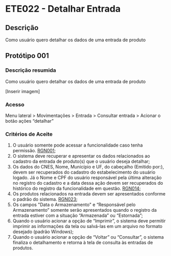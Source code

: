 # ETE022 - Detalhar Entrada

## Descrição 
Como usuário quero detalhar os dados de uma entrada de produto

## Protótipo 001

### Descrição resumida 
Como usuário quero detalhar os dados de uma entrada de produto 

[Inserir imagem] <!--![alt text](../imagens/ete-022-prot-001.png) -->

### Acesso  
Menu lateral > Movimentações > Entrada > Consultar entrada > Acionar o botão ações “detalhar” 

### Critérios de Aceite 
1. O usuário somente pode acessar a funcionalidade caso tenha permissão. [RGN001](DocumentoDeRegrasv2.md#rgn001); 
2. O sistema deve recuperar e apresentar os dados relacionados ao cadastro da entrada de produto(s) que o usuário deseja detalhar; 
3. Os dados do CNES, Nome, Município e UF, do cabeçalho (Emitido por:), devem ser recuperados do cadastro do estabelecimento do usuário logado. Já o Nome e CPF do usuário responsável pela última alteração no registro do cadastro e a data dessa ação devem ser recuperados do histórico do registro da funcionalidade em questão. [RGN014](DocumentoDeRegrasv2.md#rgn014); 
4. Os produtos relacionados na entrada devem ser apresentados conforme o padrão do sistema. [RGN023](DocumentoDeRegrasv2.md#rgn023); 
5. Os campos "Data o Armazenamento" e “Responsável pelo Armazenamento” somente serão apresentados quando o registro da entrada estiver com a situação “Armazenada” ou “Estornada”; 
6. Quando o usuário acionar a opção de “Imprimir”, o sistema deve permitir imprimir as informações da tela ou salvá-las em um arquivo no formato desejado (padrão Windows); 
7.  Quando o usuário acionar a opção de “Voltar” ou “Consultar”, o sistema finaliza o detalhamento e retorna à tela de consulta às entradas de produtos. 
